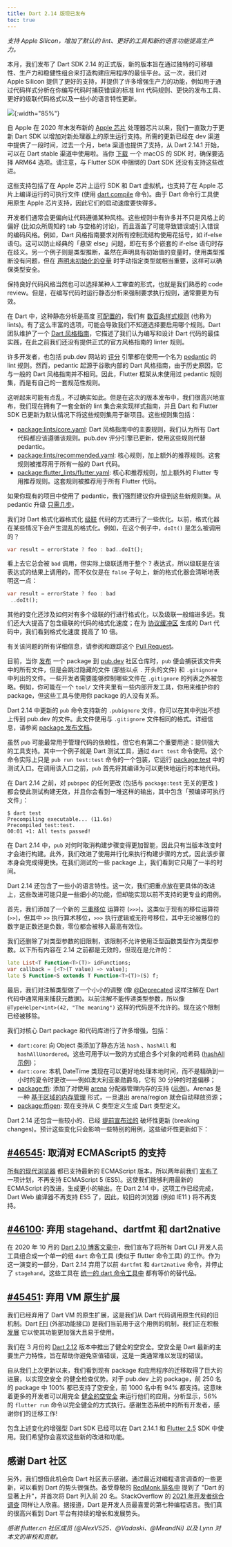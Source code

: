 ```yaml
---
title: Dart 2.14 版现已发布
toc: true
---
```


*支持 Apple Silicon，增加了默认的 lint、更好的工具和新的语言功能提高生产力。*

本月，我们发布了 Dart SDK 2.14 的正式版，新的版本旨在通过独特的可移植性、生产力和稳健性组合来打造构建应用程序的最佳平台。这一次，我们对 Apple Silicon 提供了更好的支持，并提供了许多增强生产力的功能，例如用于通过代码样式分析在你编写代码时捕获错误的标准 lint 代码规则、更快的发布工具、更好的级联代码格式以及一些小的语言特性更新。

![](https://files.flutter-io.cn/posts/flutter-cn/2021/announcing-dart-2-14/announcing-dart-2-14.png){:width="85%"}

自 Apple 在 2020 年末发布新的 [Apple 芯片](https://support.apple.com/zh-cn/HT211814 "Apple 芯片") 处理器芯片以来，我们一直致力于更新 Dart SDK 以增加对新处理器上的原生运行支持。所需的更新已经在 dev 渠道中提供了一段时间，过去一个月，beta 渠道也提供了支持，从 Dart 2.14.1 开始，可以在 Dart stable 渠道中使用啦。当你 [下载](https://dart.cn/get-dart "下载") 一个 macOS 的 SDK 时，确保要选择 ARM64 选项。请注意，与 Flutter SDK 中捆绑的 Dart SDK 还没有支持这些改进。

这些支持包括了在 Apple 芯片上运行 SDK 和 Dart 虚拟机，也支持了在 Apple 芯片上编译运行的可执行文件 (使用 [dart compile](https://dart.cn/tools/dart-compile "dart compile") 命令)。由于 Dart 命令行工具使用原生 Apple 芯片支持，因此它们的启动速度要快得多。

开发者们通常会更偏向让代码遵循某种风格。这些规则中有许多并不只是风格上的偏好 (比如众所周知的 tab 与空格的讨论)，而且涵盖了可能导致错误或引入错误的编码风格。例如，Dart 风格指南要求对所有控制流结构使用花括号，如 if-else 语句。这可以防止经典的「悬空 else」问题，即在有多个嵌套的 if-else 语句时存在歧义。另一个例子则是类型推断，虽然在声明具有初始值的变量时，使用类型推断没有问题，但在 [声明未初始化的变量](https://dart-lang.github.io/linter/lints/prefer_typing_uninitialized_variables.html "声明未初始化的变量") 时手动指定类型就相当重要，这样可以确保类型安全。

保持良好代码风格当然也可以选择某种人工审查的形式，也就是我们熟悉的 code review。但是，在编写代码时运行静态分析来强制要求执行规则，通常要更为有效。

在 Dart 中，这种静态分析是高度 [可配置的](https://dart.cn/guides/language/analysis-options "可配置的")，我们有 [数百条样式规则](https://dart.cn/tools/linter-rules "数百条样式规则") (也称为 lints)。有了这么丰富的选项，可能会导致我们不知道选择要启用哪个规则。Dart 团队维护了一个 [Dart 风格指南](https://dart.cn/guides/language/effective-dart/style "Dart 风格指南")，它描述了我们认为编写和设计 Dart 代码的最佳实践，在此之前我们还没有提供正式的官方风格指南的 linter 规则。

许多开发者，也包括 pub.dev 网站的 [评分](https://pub.flutter-io.cn/help/scoring "评分") 引擎都在使用一个名为 [pedantic](https://github.com/google/pedantic "pedantic") 的 lint 规则。然而，pedantic 起源于谷歌内部的 Dart 风格指南，由于历史原因，它与一般的 Dart 风格指南并不相同。因此，Flutter 框架从未使用过 pedantic 规则集，而是有自己的一套规范性规则。

这听起来可能有点乱，不过确实如此。但是在这次的版本发布中，我们很高兴地宣布，我们现在拥有了一套全新的 lint 集合来实现样式指南，并且 Dart 和 Flutter SDK 已更新为默认情况下将这些规则集用于新项目。这些规则集包括：

- [package:lints/core.yaml](https://github.com/dart-lang/lints/blob/main/lib/core.yaml "package:lints/core.yaml"): Dart 风格指南中的主要规则，我们认为所有 Dart 代码都应该遵循该规则。pub.dev 评分引擎已更新，使用这些规则代替 pedantic。
- [package:lints/recommended.yaml](https://github.com/dart-lang/lints/blob/main/lib/recommended.yaml "package:lints/recommended.yaml"): 核心规则，加上额外的推荐规则。这套规则被推荐用于所有一般的 Dart 代码。
- [package:flutter_lints/flutter.yaml](https://github.com/flutter/packages/blob/master/packages/flutter_lints/lib/flutter.yaml "package:flutter_lints/flutter.yaml"): 核心和推荐规则，加上额外的 Flutter 专用推荐规则。这套规则被推荐用于所有 Flutter 代码。

如果你现有的项目中使用了 pedantic，我们强烈建议你升级到这些新规则集。从 pedantic 升级 [只需几步](https://github.com/dart-lang/lints#migrating-from-packagepedantic "只需几步")。

我们对 Dart 格式化器格式化 [级联](https://dart.cn/guides/language/language-tour#cascade-notation "级联") 代码的方式进行了一些优化。以前，格式化器在某些情况下会产生混乱的格式化。例如，在这个例子中，`doIt()` 是怎么被调用的？

```dart
var result = errorState ? foo : bad..doIt();
```

看上去它总会被 `bad` 调用，但实际上级联适用于整个 ? 表达式，所以级联是在该表达式的结果上调用的，而不仅仅是在 `false` 子句上，新的格式化器会清晰地表明这一点：

```dart
var result = errorState ? foo : bad
 ..doIt();
```

其他的变化还涉及如何对有多个级联的行进行格式化，以及级联一般缩进多远。我们还大大提高了包含级联的代码的格式化速度；在为 [协议缓冲区](https://developers.google.cn/protocol-buffers/docs/reference/dart-generated "协议缓冲区") 生成的 Dart 代码中，我们看到格式化速度 <highlight>提高了 10 倍</highlight>。

有关该问题的所有详细信息，请参阅和跟踪这个 [Pull Request](https://github.com/dart-lang/dart_style/pull/1033 "Pull Request")。

目前，当你 [发布](https://dart.cn/tools/pub/publishing "发布") 一个 package 到 [pub.dev](https://pub.flutter-io.cn/ "pub.dev 社区仓库") 社区仓库时，`pub` 便会捕获该文件夹中的所有文件，但是会跳过隐藏的文件 (那些以点 `.` 开头的文件) 和 `.gitignore` 中列出的文件。一些开发者需要能够控制哪些文件在 `.gitignore` 的列表之外被忽略。例如，你可能在一个 `tool/` 文件夹里有一些内部开发工具，你用来维护你的 package，但这些工具与使用你 package 的人没有关系。

Dart 2.14 中更新的 `pub` 命令支持新的 `.pubignore` 文件，你可以在其中列出不想上传到 pub.dev 的文件。此文件使用与 `.gitignore` 文件相同的格式。详细信息，请参阅 [package 发布文档](https://dart.cn/tools/pub/publishing#what-files-are-published "package 发布文档")。

虽然 `pub` 可能最常用于管理代码的依赖性，但它也有第二个重要用途：提供强大的工具支持。其中一个例子就是 Dart 测试工具，通过 `dart test` 命令使用。这个命令实际上只是 `pub run test:test` 命令的一个包装，它运行 [package:test](https://github.com/dart-lang/test/blob/master/pkgs/test/bin/test.dart "package:test") 中的测试入口。在调用该入口之前，`pub` 首先将其编译为可以更快地运行的本地代码。

在 Dart 2.14 之前，对 `pubspec` 的任何更改 (包括与 `package:test` 无关的更改 ) 都会使此测试构建无效，并且你会看到一堆这样的输出，其中包含「预编译可执行文件」：

```console
$ dart test
Precompiling executable... (11.6s)
Precompiled test:test.
00:01 +1: All tests passed!
```

在 Dart 2.14 中，`pub` 对何时取消构建步骤变得更加智能，因此只有当版本改变时才会进行构建。此外，我们改进了使用并行化来执行构建步骤的方式，因此该步骤本身会完成得更快。在我们测试的一些 package 上，我们看到它只用了一半的时间。

Dart 2.14 还包含了一些小的语言特性。这一次，我们把重点放在更具体的改进上，这些改进可能只是一些细小的功能，但却能实现以前不支持的更专业的用例。

首先，我们添加了一个新的 [三重移位](https://github.com/dart-lang/language/issues/120 "三重移位") 运算符 (`>>>`)。这类似于现有的移位运算符 (`>>`)，但其中 `>>` 执行算术移位，`>>>` 执行逻辑或无符号移位，其中无论被移位的数字是正数还是负数，零位都会被移入最高有效位。

我们还删除了对类型参数的旧限制，该限制不允许使用泛型函数类型作为类型参数。以下所有内容在 2.14 之前都是无效的，但现在是允许的：

```dart
late List<T Function<T>(T)> idFunctions;
var callback = [<T>(T value) => value];
late S Function<S extends T Function<T>(T)>(S) f;
```

最后，我们对注解类型做了一个小小的调整 (像 [@Deprecated](https://api.dart.cn/stable/2.13.4/dart-core/Deprecated-class.html "@Deprecated") 这样注解在 Dart 代码中通常用来捕获元数据)。以前注解不能传递类型参数，所以像 `@TypeHelper<int>(42, "The meaning")` 这样的代码是不允许的。现在这个限制已经被移除。

我们对核心 Dart package 和代码库进行了许多增强，包括：

- `dart:core`: 向 Object 类添加了静态方法 `hash` 、`hashAll` 和 `hashAllUnordered`。这些可用于以一致的方式组合多个对象的哈希码 ([hashAll 示例](https://api.dart.cn/stable/2.14.0/dart-core/Object/hashAll.html "hashAll 示例"))；
- `dart:core`: 本机 DateTime 类现在可以更好地处理本地时间，而不是精确到一小时的夏令时更改——例如澳大利亚豪勋爵岛，它有 30 分钟的时差偏移；
- [package:ffi](https://pub.flutter-io.cn/packages/ffi "package:ffi"): 添加了对使用 [arena](https://pub.flutter-io.cn/documentation/ffi/latest/ffi/Arena-class.html "arena") 分配器管理内存的支持 ([示例](https://github.com/dart-lang/sdk/blob/master/samples/ffi/resource_management/arena_sample.dart "使用 arena 分配器管理内存的示例"))。Arenas 是一种 [基于区域的内存管理](https://en.wikipedia.org/wiki/Region-based_memory_management "基于区域的内存管理") 形式，一旦退出 arena/region 就会自动释放资源；
- [package:ffigen](https://pub.flutter-io.cn/packages/ffigen "package:ffigen"): 现在支持从 C 类型定义生成 Dart 类型定义。

Dart 2.14 还包含一些较小的、已经 [提前宣布过的](https://github.com/dart-lang/sdk/blob/master/docs/process/breaking-changes.md "提前宣布过的破坏性更新") 破坏性更新 (breaking changes)。预计这些变化只会影响一些特别的用例，这些破坏性更新如下：

## [#46545](https://github.com/dart-lang/sdk/issues/46545 "#46545"): 取消对 ECMAScript5 的支持

[所有的现代浏览器](https://caniuse.com/es6 "所有的现代浏览器") 都已支持最新的 ECMAScript 版本，所以两年前我们 [宣布了](https://groups.google.com/a/dartlang.org/g/announce/c/x7eDinVT6fM/m/ZSFl2a9tEAAJ "宣布不再支持 ES5") 一项计划，不再支持 ECMAScript 5 (ES5)。这使我们能够利用最新的 ECMAScript 的改进，生成更小的输出。在 Dart 2.14 中，这项工作已经完成，Dart Web 编译器不再支持 ES5 了，因此，较旧的浏览器 (例如 IE11 ) 将不再支持。

## [#46100](https://github.com/dart-lang/sdk/issues/46100 "#46100"): 弃用 stagehand、dartfmt 和 dart2native

在 2020 年 10 月的 [Dart 2.10 博客文章中](https://medium.com/dartlang/announcing-dart-2-10-350823952bd5 "Dart 2.10 博客文章中")，我们宣布了将所有 Dart CLI 开发人员工具组合成一个单一的组 `dart` 命令工具 (类似于 flutter 命令工具) 的工作。作为这一演变的一部分，Dart 2.14 弃用了以前 `dartfmt` 和 `dart2native` 命令，并停止了 `stagehand`。这些工具在 [统一的 dart 命令工具中](https://dart.cn/tools/dart-tool "统一的 dart 命令工具中") 都有等价的替代品。

## [#45451](https://github.com/dart-lang/sdk/issues/45451 "#45451"): 弃用 VM 原生扩展

我们已经弃用了 Dart VM 的原生扩展，这是我们从 Dart 代码调用原生代码的旧机制。Dart [FFI](https://dart.cn/guides/libraries/c-interop "FFI") (外部功能接口) 是我们当前用于这个用例的机制，我们正在积极 [发展](https://mp.weixin.qq.com/s/pmfJ3Q8wJ_fM0VTNWeaSqg) 它以使其功能更加强大且易于使用。

我们在 3 月份的 [Dart 2.12](/posts/announcing-dart-2-12) 版本中推出了健全的空安全。空安全是 Dart 最新的主要生产力特性，旨在帮助你避免空值错误，这是一类通常难以发现的错误。

自从我们上次更新以来，我们看到现有 package 和应用程序的迁移取得了巨大的进展，以实现空安全 的健全检查优势。对于 pub.dev 上的 package，前 250 名的 package 中 100% 都已支持了空安全，前 1000 名中有 94% 都支持。这意味着更多的开发者可以用完全 [健全的空安全](https://dart.cn/null-safety/unsound-null-safety#sound-and-unsound-null-safety "健全的空安全") 来运行他们的应用。分析显示，56% 的 `flutter run` 命令以完全健全的方式执行。感谢生态系统中的所有开发者，感谢你们的迁移工作!

包含上述变化的增强型 Dart SDK 已经可以在 Dart 2.14.1 和 [Flutter 2.5](/posts/whats-new-in-flutter-2-5) SDK 中使用。我们希望你会喜欢这些新的改进和功能。

## 感谢 Dart 社区

另外，我们想借此机会向 Dart 社区表示感谢。通过最近对编程语言调查的一些更新，可以看到 Dart 的势头很强劲。备受尊敬的 [RedMonk 排名中](https://redmonk.com/sogrady/2021/08/05/language-rankings-6-21/ "RedMonk 排名中") 提到了 "Dart 的显著上升"，并首次将 Dart 列入前 20 名。StackOverflow 的 [2021 年开发者综合调查](https://insights.stackoverflow.com/survey/2021#technology-most-loved-dreaded-and-wanted "2021 年开发者综合调查") 同样让人欣喜。据报道，Dart 是开发人员最喜爱的第七种编程语言。我们真的很高兴看到 Dart 平台有持续的增长和发展势头。

*感谢 flutter.cn 社区成员 (@AlexV525、@Vadaski、@MeandNi) 以及 Lynn 对本文的审校和贡献。*
